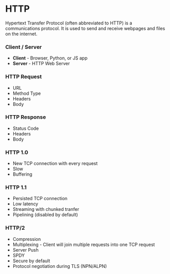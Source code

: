 # HTTP
Hypertext Transfer Protocol (often abbreviated to HTTP) is a communications protocol. It is used to send and receive webpages and files on the internet.
### Client / Server
* **Client** - Browser, Python, or JS app
* **Server** - HTTP Web Server

### HTTP Request
* URL
* Method Type
* Headers
* Body

### HTTP Response
* Status Code
* Headers
* Body

### HTTP 1.0
* New TCP connection with every request
* Slow
* Buffering

### HTTP 1.1
* Persisted TCP connection
* Low latency
* Streaming with chunked tranfer
* Pipelining (disabled by default)

### HTTP/2
* Compression
* Multiplexing - Client will join multiple requests into one TCP request
* Server Push
* SPDY
* Secure by default
* Protocol negotiation during TLS (NPN/ALPN)
